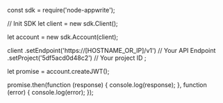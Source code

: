 const sdk = require('node-appwrite');

// Init SDK
let client = new sdk.Client();

let account = new sdk.Account(client);

client
    .setEndpoint('https://[HOSTNAME_OR_IP]/v1') // Your API Endpoint
    .setProject('5df5acd0d48c2') // Your project ID
;

let promise = account.createJWT();

promise.then(function (response) {
    console.log(response);
}, function (error) {
    console.log(error);
});